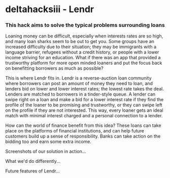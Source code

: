 # deltahacksiii - Lendr

### This hack aims to solve the typical problems surrounding loans

Loaning money can be difficult, especially when interests rates are so high, and many loan sharks seem to be out to get you. Some groups have an increased difficulty due to their situation; they may be immigrants with a language barrier, refugees without a credit history, or people with a lower income striving for an education. What if there was an app that provided a trustworthy platform for more open minded loaners and put the focus back on benefitting borrowers as much as possible?

This is where Lendr fits in. Lendr is a reverse-auction loan community where borrowers can post an amount of money they need to loan, and lenders bid on lower and lower interest rates; the lowest rate takes the deal. Lenders are matched to borrowers in a tinder-style queue. A lender can swipe right on a loan and make a bid for a lower interest rate if they find the profile of the loaner to be promising and trustworthy, or they can swipe left on the profile if they are not interested. This way, every loaner gets an ideal match with minimal interest charged and a personal connection to a lender.

How can the world of finance benefit from this idea? These loans can take place on the platforms of financial institutions, and can help future customers build up a sense of responsibility. Banks can take action on the bidding too and earn some extra income.

Screenshots of our solution in action...


What we'd do differently...


Future features of Lendr...
